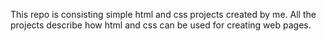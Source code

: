 This repo is consisting simple html and css projects created by me. All the projects describe how html and css can be used for creating web pages.
